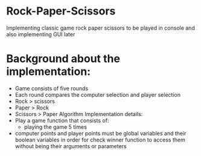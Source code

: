 # Rock-Paper-Scissors
Implementing classic game rock paper scissors to be played in console and also implementing GUI later 
# Background about the implementation:
- Game consists of five rounds
- Each round compares the computer selection and player selection 
- Rock > scissors
- Paper > Rock
- Scissors > Paper
Algorithm Implementation details:
- Play a game function that consists of:
     - playing the game 5 times  
- computer points and player points must be global variables and their boolean variables in order for check winner function to access them without being their arguments or parameters



